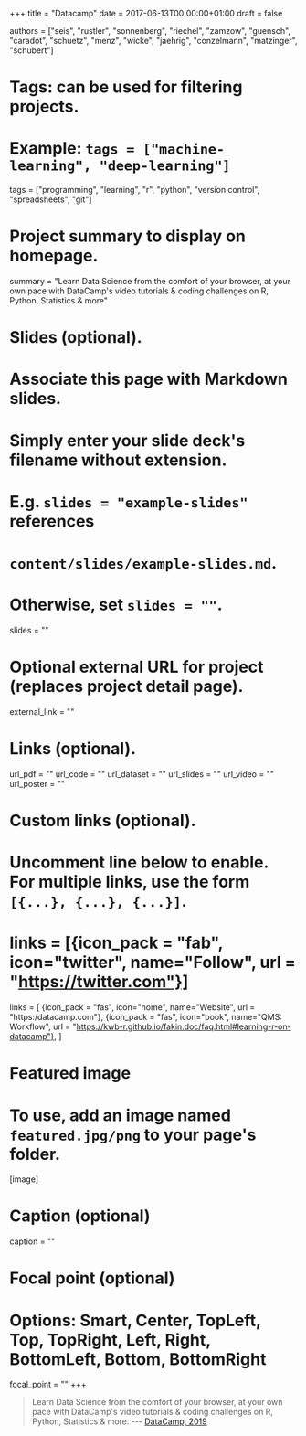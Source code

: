 +++
title = "Datacamp"
date = 2017-06-13T00:00:00+01:00
draft = false

authors = ["seis", "rustler", "sonnenberg", "riechel", "zamzow", "guensch", "caradot", "schuetz", "menz", "wicke", "jaehrig", "conzelmann", "matzinger",
 "schubert"]

# Tags: can be used for filtering projects.
# Example: `tags = ["machine-learning", "deep-learning"]`
tags = ["programming", "learning", "r", "python", "version control", "spreadsheets", 
"git"]

# Project summary to display on homepage.
summary = "Learn Data Science from the comfort of your browser, at your own pace with DataCamp's video tutorials & coding challenges on R, Python, Statistics & more"

# Slides (optional).
#   Associate this page with Markdown slides.
#   Simply enter your slide deck's filename without extension.
#   E.g. `slides = "example-slides"` references 
#   `content/slides/example-slides.md`.
#   Otherwise, set `slides = ""`.
slides = ""

# Optional external URL for project (replaces project detail page).
external_link = ""

# Links (optional).
url_pdf = ""
url_code = ""
url_dataset = ""
url_slides = ""
url_video = ""
url_poster = ""

# Custom links (optional).
#   Uncomment line below to enable. For multiple links, use the form `[{...}, {...}, {...}]`.
# links = [{icon_pack = "fab", icon="twitter", name="Follow", url = "https://twitter.com"}]
links = [
{icon_pack = "fas", icon="home", name="Website",  url = "https:/datacamp.com"},
{icon_pack = "fas", icon="book", name="QMS: Workflow", url = "https://kwb-r.github.io/fakin.doc/faq.html#learning-r-on-datacamp"},
]


# Featured image
# To use, add an image named `featured.jpg/png` to your page's folder. 
[image]
  # Caption (optional)
  caption = ""

  # Focal point (optional)
  # Options: Smart, Center, TopLeft, Top, TopRight, Left, Right, BottomLeft, Bottom, BottomRight
  focal_point = ""
+++

>Learn Data Science from the comfort of your browser, at your own pace with 
DataCamp's video tutorials & coding challenges on R, Python, Statistics & more.
--- [DataCamp, 2019](https://datacamp.com)

